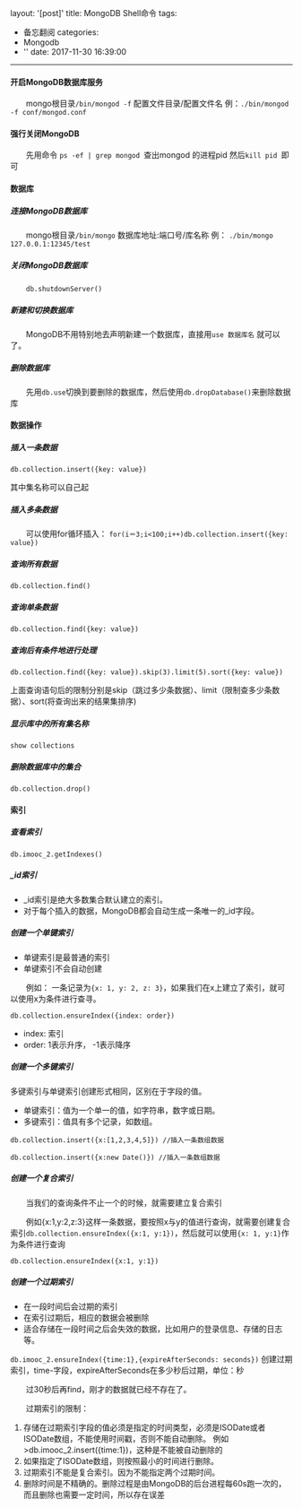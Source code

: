layout: '[post]'
title: MongoDB Shell命令
tags:
  - 备忘翻阅
categories:
  - Mongodb
  - ''
date: 2017-11-30 16:39:00
---

#### 开启MongoDB数据库服务

&emsp;&emsp;mongo根目录`/bin/mongod -f` 配置文件目录/配置文件名
例：`./bin/mongod -f conf/mongod.conf`

<!-- more -->

#### 强行关闭MongoDB

&emsp;&emsp;先用命令 `ps -ef | grep mongod `查出mongod 的进程pid
然后`kill pid `即可

#### 数据库

##### 连接MongoDB数据库

&emsp;&emsp;mongo根目录`/bin/mongo` 数据库地址:端口号/库名称
例： `./bin/mongo 127.0.0.1:12345/test`

##### 关闭MongoDB数据库

&emsp;&emsp;`db.shutdownServer()`

##### 新建和切换数据库

&emsp;&emsp;MongoDB不用特别地去声明新建一个数据库，直接用`use 数据库名` 就可以了。

##### 删除数据库

&emsp;&emsp;先用`db.use`切换到要删除的数据库，然后使用`db.dropDatabase()`来删除数据库

#### 数据操作

##### 插入一条数据

`db.collection.insert({key: value})`

其中集名称可以自己起

##### 插入多条数据

&emsp;&emsp;可以使用for循环插入： `for(i＝3;i<100;i++)db.collection.insert({key: value})`

##### 查询所有数据

`db.collection.find()`

##### 查询单条数据

`db.collection.find({key: value})`

##### 查询后有条件地进行处理

`db.collection.find({key: value}).skip(3).limit(5).sort({key: value})`

上面查询语句后的限制分别是skip（跳过多少条数据）、limit（限制查多少条数据）、sort(将查询出来的结果集排序)

##### 显示库中的所有集名称

`show collections`

##### 删除数据库中的集合

`db.collection.drop()`

#### 索引

##### 查看索引

`db.imooc_2.getIndexes()`

##### _id索引

- _id索引是绝大多数集合默认建立的索引。
- 对于每个插入的数据，MongoDB都会自动生成一条唯一的_id字段。

##### 创建一个单键索引

- 单键索引是最普通的索引
- 单键索引不会自动创建

&emsp;&emsp;例如： 一条记录为`{x: 1, y: 2, z: 3}`，如果我们在x上建立了索引，就可以使用x为条件进行查寻。

`db.collection.ensureIndex({index: order})`

- index: 索引
- order: 1表示升序， -1表示降序

##### 创建一个多键索引

多键索引与单键索引创建形式相同，区别在于字段的值。 

- 单键索引：值为一个单一的值，如字符串，数字或日期。 
- 多键索引：值具有多个记录，如数组。

`db.collection.insert({x:[1,2,3,4,5]}) //插入一条数组数据`

`db.collection.insert({x:new Date()}) //插入一条数组数据`

##### 创建一个复合索引

&emsp;&emsp;当我们的查询条件不止一个的时候，就需要建立复合索引

&emsp;&emsp;例如{x:1,y:2,z:3}这样一条数据，要按照x与y的值进行查询，就需要创建复合索引`db.collection.ensureIndex({x:1, y:1})`，然后就可以使用`{x: 1, y:1}`作为条件进行查询

`db.collection.ensureIndex({x:1, y:1})`

##### 创建一个过期索引

- 在一段时间后会过期的索引 
- 在索引过期后，相应的数据会被删除 
- 适合存储在一段时间之后会失效的数据，比如用户的登录信息、存储的日志等。

`db.imooc_2.ensureIndex({time:1},{expireAfterSeconds: seconds})` 创建过期索引，time-字段，expireAfterSeconds在多少秒后过期，单位：秒

&emsp;&emsp;过30秒后再find，刚才的数据就已经不存在了。

&emsp;&emsp;过期索引的限制： 

1. 存储在过期索引字段的值必须是指定的时间类型，必须是ISODate或者ISODate数组，不能使用时间戳，否则不能自动删除。 
例如 >db.imooc_2.insert({time:1})，这种是不能被自动删除的 
2. 如果指定了ISODate数组，则按照最小的时间进行删除。 
3. 过期索引不能是复合索引。因为不能指定两个过期时间。 
4. 删除时间是不精确的。删除过程是由MongoDB的后台进程每60s跑一次的，而且删除也需要一定时间，所以存在误差

